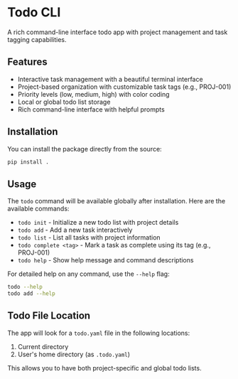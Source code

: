 # Todo CLI

A rich command-line interface todo app with project management and task tagging capabilities.

## Features

- Interactive task management with a beautiful terminal interface
- Project-based organization with customizable task tags (e.g., PROJ-001)
- Priority levels (low, medium, high) with color coding
- Local or global todo list storage
- Rich command-line interface with helpful prompts

## Installation

You can install the package directly from the source:

```bash
pip install .
```

## Usage

The `todo` command will be available globally after installation. Here are the available commands:

- `todo init` - Initialize a new todo list with project details
- `todo add` - Add a new task interactively
- `todo list` - List all tasks with project information
- `todo complete <tag>` - Mark a task as complete using its tag (e.g., PROJ-001)
- `todo help` - Show help message and command descriptions

For detailed help on any command, use the `--help` flag:

```bash
todo --help
todo add --help
```

## Todo File Location

The app will look for a `todo.yaml` file in the following locations:
1. Current directory
2. User's home directory (as `.todo.yaml`)

This allows you to have both project-specific and global todo lists.